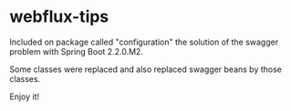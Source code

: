 # webflux-tips

Included on package called "configuration" the solution of the swagger problem with Spring Boot 2.2.0.M2.

Some classes were replaced and also replaced swagger beans by those classes.

Enjoy it!
